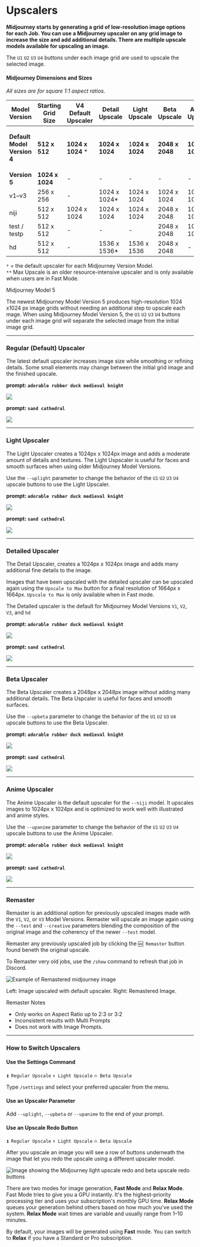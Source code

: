 # Upscalers

**Midjourney starts by generating a grid of low-resolution image options for each Job. You can use a Midjourney upscaler on any grid image to increase the size and add additional details. There are multiple upscale models available for upscaling an image.**

The `U1` `U2` `U3` `U4` buttons under each image grid are used to upscale the selected image.

#### Midjourney Dimensions and Sizes

_All sizes are for square 1:1 aspect ratios._

| Model Version                                                       | Starting Grid Size | V4 Default Upscaler | Detail Upscale  | Light Upscale   | Beta Upscale    | Anime Upscale   | Max Upscale\*\* |
| ------------------------------------------------------------------- | ------------------ | ------------------- | --------------- | --------------- | --------------- | --------------- | --------------- |
| <p><strong>Default Model</strong><br><strong>Version 4</strong></p> | **512 x 512**      | **1024 x 1024** \*  | **1024 x 1024** | 1**024 x 1024** | **2048 x 2048** | **1024 x 1024** | -               |
| **Version 5**                                                       | **1024 x 1024**    | -                   | -               | -               | -               | -               | -               |
| v1–v3                                                               | 256 x 256          | -                   | 1024 x 1024\*   | 1024 x 1024     | 1024 x 1024     | 1024 x 1024     | 1664 x 1664     |
| niji                                                                | 512 x 512          | 1024 x 1024         | 1024 x 1024     | 1024 x 1024     | 2048 x 2048     | 1024 x 1024     | -               |
| test / testp                                                        | 512 x 512          | -                   | -               | -               | 2048 x 2048     | 1024 x 1024\*   | -               |
| hd                                                                  | 512 x 512          | -                   | 1536 x 1536\*   | 1536 x 1536     | 2048 x 2048     | -               | 1024 x 1024     |

`*` = the default upscaler for each Midjourney Version Model.\
`**` Max Upscale is an older resource-intensive upscaler and is only available when users are in Fast Mode.

Midjourney Model 5

The newest Midjourney Model Version 5 produces high-resolution 1024 x1024 px image grids without needing an additional step to upscale each mage. When using Midjourney Model Version 5, the `U1` `U2` `U3` `U4` buttons under each image grid will separate the selected image from the initial image grid.

***

### Regular (Default) Upscaler <a href="#regular-default-upscaler" id="regular-default-upscaler"></a>

The latest default upscaler increases image size while smoothing or refining details. Some small elements may change between the initial grid image and the finished upscale.

**prompt: `adorable rubber duck medieval knight`**

![](https://cdn.document360.io/3040c2b6-fead-4744-a3a9-d56d621c6c7e/Images/Documentation/MJ\_Upscaler\_Regular.png)

**prompt: `sand cathedral`**

![](https://cdn.document360.io/3040c2b6-fead-4744-a3a9-d56d621c6c7e/Images/Documentation/MJ\_Upscaler\_Regular2.png)

***

### Light Upscaler <a href="#light-upscaler" id="light-upscaler"></a>

The Light Upscaler creates a 1024px x 1024px image and adds a moderate amount of details and textures. The Light Uspscaler is useful for faces and smooth surfaces when using older Midjourney Model Versions.

Use the `--uplight` parameter to change the behavior of the `U1` `U2` `U3` `U4` upscale buttons to use the Light Upscaler.

**prompt: `adorable rubber duck medieval knight`**

![](https://cdn.document360.io/3040c2b6-fead-4744-a3a9-d56d621c6c7e/Images/Documentation/MJ\_Upscaler\_light.png)

**prompt: `sand cathedral`**

![](https://cdn.document360.io/3040c2b6-fead-4744-a3a9-d56d621c6c7e/Images/Documentation/MJ\_Upscaler\_Light2.png)

***

### Detailed Upscaler <a href="#detailed-upscaler" id="detailed-upscaler"></a>

The Detail Upscaler, creates a 1024px x 1024px image and adds many additional fine details to the image.

Images that have been upscaled with the detailed upscaler can be upscaled again using the `Upscale to Max` button for a final resolution of 1664px x 1664px. `Upscale to Max` is only available when in Fast mode.

The Detailed upscaler is the default for Midjourney Model Versions `V1`, `V2`, `V3`, and `hd`

**prompt: `adorable rubber duck medieval knight`**

![](https://cdn.document360.io/3040c2b6-fead-4744-a3a9-d56d621c6c7e/Images/Documentation/MJ\_Upscaler\_Detailed.png)

**prompt: `sand cathedral`**

![](https://cdn.document360.io/3040c2b6-fead-4744-a3a9-d56d621c6c7e/Images/Documentation/MJ\_Upscaler\_Detailed2.png)

***

### Beta Upscaler <a href="#beta-upscaler" id="beta-upscaler"></a>

The Beta Upscaler creates a 2048px x 2048px image without adding many additional details. The Beta Uspcaler is useful for faces and smooth surfaces.

Use the `--upbeta` parameter to change the behavior of the `U1` `U2` `U3` `U4` upscale buttons to use the Beta Upscaler.

**prompt: `adorable rubber duck medieval knight`**

![](https://cdn.document360.io/3040c2b6-fead-4744-a3a9-d56d621c6c7e/Images/Documentation/MJ\_Upscaler\_beta.png)

**prompt: `sand cathedral`**

![](https://cdn.document360.io/3040c2b6-fead-4744-a3a9-d56d621c6c7e/Images/Documentation/MJ\_Upscaler\_Beta2.png)

***

### Anime Upscaler <a href="#anime-upscaler" id="anime-upscaler"></a>

The Anime Upscaler is the default upscaler for the `--niji` model. It upscales images to 1024px x 1024px and is optimized to work well with illustrated and anime styles.

Use the `--upanime` parameter to change the behavior of the `U1` `U2` `U3` `U4` upscale buttons to use the Anime Upscaler.

**prompt: `adorable rubber duck medieval knight`**

![](https://cdn.document360.io/3040c2b6-fead-4744-a3a9-d56d621c6c7e/Images/Documentation/MJ\_Upscaler\_beta.png)

**prompt: `sand cathedral`**

![](https://cdn.document360.io/3040c2b6-fead-4744-a3a9-d56d621c6c7e/Images/Documentation/MJ\_Upscaler\_Beta2.png)

***

### Remaster <a href="#remaster" id="remaster"></a>

Remaster is an additional option for previously upscaled images made with the `V1`, `V2`, or `V3` Model Versions. Remaster will upscale an image again using the `--test` and `--creative` parameters blending the composition of the original image and the coherency of the newer `--test` model.

Remaster any previously upscaled job by clicking the `🆕 Remaster` button found beneth the original upscale.

To Remaster very old jobs, use the `/show` command to refresh that job in Discord.

![Example of Remastered midjourney image](https://cdn.document360.io/3040c2b6-fead-4744-a3a9-d56d621c6c7e/Images/Documentation/MJ\_RemasterEx.png)

Left: Image upscaled with default upscaler. Right: Remastered Image.

Remaster Notes

* Only works on Aspect Ratio up to 2:3 or 3:2
* Inconsistent results with Multi Prompts
* Does not work with Image Prompts.

***

### How to Switch Upscalers <a href="#how-to-switch-upscalers" id="how-to-switch-upscalers"></a>

#### Use the Settings Command

`⏫ Regular Upscale` `⬆️ Light Upscale` `🔥 Beta Upscale`

Type `/settings` and select your preferred upscaler from the menu.

#### Use an Upscaler Parameter

Add `--uplight`, `--upbeta` or `--upanime` to the end of your prompt.

#### Use an Upscale Redo Button

`⏫ Regular Upscale` `⬆️ Light Upscale` `🔥 Beta Upscale`

After you upscale an image you will see a row of buttons underneath the image that let you redo the upscale using a different upscaler model.

![Image showing the Midjourney light upscale redo and beta upscale redo buttons](https://cdn.document360.io/3040c2b6-fead-4744-a3a9-d56d621c6c7e/Images/Documentation/MJ\_Upscaler\_Interface.png)

There are two modes for image generation, **Fast Mode** and **Relax Mode**. Fast Mode tries to give you a GPU instantly. It's the highest-priority processing tier and uses your subscription's monthly GPU time. **Relax Mode** queues your generation behind others based on how much you've used the system. **Relax Mode** wait times are variable and usually range from 1–10 minutes.

By default, your images will be generated using **Fast** mode. You can switch to **Relax** if you have a Standard or Pro subscription.
